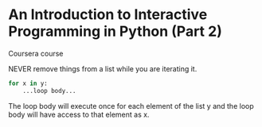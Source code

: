 # An Introduction to Interactive Programming in Python (Part 2) Coursera courseNEVER remove things from a list while you are iterating it.```pythonfor x in y:    ...loop body...```The loop body will execute once for each element of the list yand the loop body will have access to that element as x.